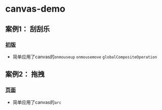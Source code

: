 # canvas-demo

## 案例1： 刮刮乐

### [初版](https://wongest.github.io/canvas-demo/ggl/)
- 简单应用了canvas的`onmouseup` `onmousemove` `globalCompositeOperation`

## 案例2： 拖拽

### [页面](https://wongest.github.io/canvas-demo/拖拽/)
- 简单应用了canvas的`arc`